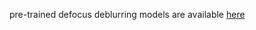 pre-trained defocus deblurring models are available [here](https://drive.google.com/drive/folders/1ZEDDEVW0UgkpWi-N4Lj_JUoVChGXCu_u?usp=sharing)
